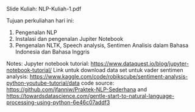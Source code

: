 Slide Kuliah: NLP-Kuliah-1.pdf

Tujuan perkuliahan hari ini:
1. Pengenalan NLP
2. Instalasi dan pengenalan Jupiter Notebook
3. Pengenalan NLTK, Speech analysis, Sentimen Analisis dalam Bahasa Indonesia dan Bahasa Inggris

Notes: Jupyter notebook tutorial: https://www.dataquest.io/blog/jupyter-notebook-tutorial/ 
Link untuk download data set untuk vader sentimen analysis: https://www.kaggle.com/code/robikscube/sentiment-analysis-python-youtube-tutorial/data
code source: https://github.com/jfanniw/Praktek-NLP-Sederhana and https://towardsdatascience.com/gentle-start-to-natural-language-processing-using-python-6e46c07addf3
